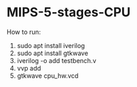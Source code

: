 # MIPS-5-stages-CPU
How to run:
1. sudo apt install iverilog
2. sudo apt install gtkwave
3. iverilog -o add testbench.v
4. vvp add
5. gtkwave cpu_hw.vcd
